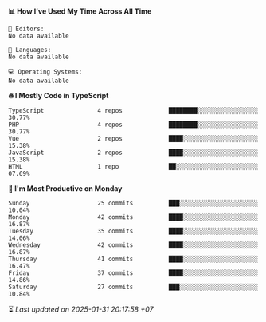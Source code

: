 <!--START_SECTION:readme-stats-->
**📊 How I’ve Used My Time Across All Time**

```text
📝 Editors:
No data available

💬 Languages:
No data available

💻 Operating Systems:
No data available
```

**🔥 I Mostly Code in TypeScript**

```text
TypeScript               4 repos             ████████░░░░░░░░░░░░░░░░░   30.77%
PHP                      4 repos             ████████░░░░░░░░░░░░░░░░░   30.77%
Vue                      2 repos             ████░░░░░░░░░░░░░░░░░░░░░   15.38%
JavaScript               2 repos             ████░░░░░░░░░░░░░░░░░░░░░   15.38%
HTML                     1 repo              ██░░░░░░░░░░░░░░░░░░░░░░░   07.69%
```

**📅 I'm Most Productive on Monday**

```text
Sunday                   25 commits          ███░░░░░░░░░░░░░░░░░░░░░░   10.04%
Monday                   42 commits          ████░░░░░░░░░░░░░░░░░░░░░   16.87%
Tuesday                  35 commits          ████░░░░░░░░░░░░░░░░░░░░░   14.06%
Wednesday                42 commits          ████░░░░░░░░░░░░░░░░░░░░░   16.87%
Thursday                 41 commits          ████░░░░░░░░░░░░░░░░░░░░░   16.47%
Friday                   37 commits          ████░░░░░░░░░░░░░░░░░░░░░   14.86%
Saturday                 27 commits          ███░░░░░░░░░░░░░░░░░░░░░░   10.84%
```



⏳ *Last updated on 2025-01-31 20:17:58 +07*
<!--END_SECTION:readme-stats-->